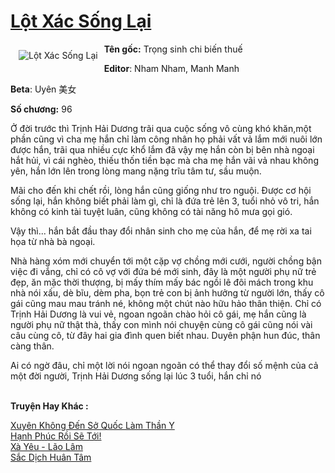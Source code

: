 <a href="https://utruyen.com/lot-xac-song-lai/18975/" title="Lột Xác Sống Lại"><h1>Lột Xác Sống Lại</h1></a><div style="display:table"><img align="right" style="float: left; padding: 10px;" src="https://utruyen.com/images/story/200x260/lot-xac-song-lai.jpg" alt="Lột Xác Sống Lại"><b>Tên gốc:</b> Trọng sinh chi biến thuế <p></p><b>Editor</b>: Nham Nham, Manh Manh<p></p><b>Beta</b>: Uyên 美女<p></p><b>Số chương:</b> 96 <p></p>Ở đời trước thì Trịnh Hải Dương trãi qua cuộc sống vô cùng khó khăn,một phần cũng vì cha mẹ hắn chỉ làm công nhân họ phải vất vả lắm mới nuôi lớn được hắn, trãi qua nhiều cực khổ lắm đã vậy mẹ hắn còn bị bên nhà ngoại hắt hủi, vì cái nghèo, thiếu thốn tiền bạc mà cha mẹ hắn vãi vả nhau không yên, hắn lớn lên trong lòng mang nặng trĩu tâm tư, sầu muộn.<p></p>Mãi cho đến khi chết rồi, lòng hắn cũng giống như tro nguội. Được cơ hội sống lại, hắn không biết phải làm gì, chỉ là đứa trẻ lên 3, tuổi nhỏ vô tri, hắn không có kinh tài tuyệt luân, cũng không có tài năng hô mưa gọi gió.<p></p>Vậy thì... hắn bắt đầu thay đổi nhân sinh cho mẹ của hắn, để mẹ rời xa tai họa từ nhà bà ngoại.<p></p>Nhà hàng xóm mới chuyển tới một cặp vợ chồng mới cưới, người chồng bận việc đi vắng, chỉ có cô vợ với đứa bé mới sinh, đây là một người phụ nữ trẻ đẹp, ăn mặc thời thượng, bị mấy thím mấy bác ngồi lê đôi mách trong khu nhà nói xấu, dè bĩu, dèm pha, bọn trẻ con bị ảnh hưởng từ người lớn, thấy cô gái cũng mau mau tránh né, không một chút nào hữu hảo thân thiện. Chỉ có Trịnh Hải Dương là vui vẻ, ngoan ngoãn chào hỏi cô gái, mẹ hắn cũng là người phụ nữ thật thà, thấy con mình nói chuyện cùng cô gái cũng nói vài câu cùng cô, từ đây hai gia đình quen biết nhau. Duyên phận hun đúc, thân càng thân.<p></p>Ai có ngờ đâu, chỉ một lời nói ngoan ngoãn có thể thay đổi số mệnh của cả một đời người, Trịnh Hải Dương sống lại lúc 3 tuổi, hắn chỉ nó</div><p><br><b>Truyện Hay Khác :</b></p><a href="https://utruyen.com/xuyen-khong-den-so-quoc-lam-than-y/22570/" alt="Xuyên Không Đến Sở Quốc Làm Thần Y">Xuyên Không Đến Sở Quốc Làm Thần Y</a><br/><a href="https://github.com/quanluxury/ngontinh_sac/tree/master/truyenhay/22355/" alt="Hạnh Phúc Rồi Sẽ Tới!">Hạnh Phúc Rồi Sẽ Tới!</a><br/><a href="https://github.com/quanluxury/ngontinh_sac/tree/master/truyenhay/21220/" alt="Xà Yêu - Lão Lâm">Xà Yêu - Lão Lâm</a><br/><a href="https://dammyh.wordpress.com/2019/11/07/sac-dich-huan-tam/" alt="Sắc Dịch Huân Tâm">Sắc Dịch Huân Tâm</a><br/>